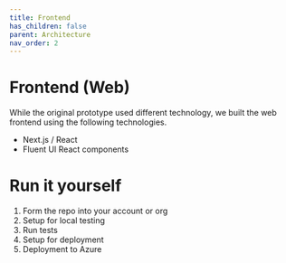```yaml
---
title: Frontend
has_children: false
parent: Architecture
nav_order: 2
---
```


# Frontend (Web)

While the original prototype used different technology, we built the web frontend using the following technologies.

* Next.js / React 
* Fluent UI React components



# Run it yourself
1. Form the repo into your account or org
2. Setup for local testing
3. Run tests
4. Setup for deployment
5. Deployment to Azure